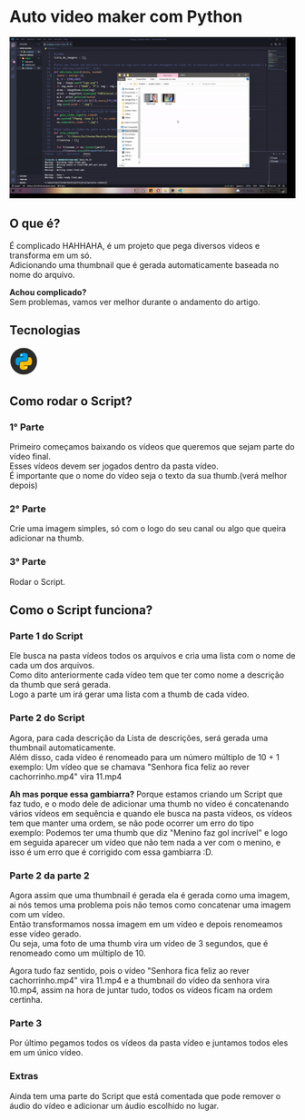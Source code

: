 # Auto video maker com Python

![PythonScript](https://github.com/guidolingip1/Python-Video-Generator/blob/master/script.gif)

## O que é?
É complicado HAHHAHA, é um projeto que pega diversos videos e transforma em um só.<br/>
Adicionando uma thumbnail que é gerada automaticamente baseada no nome do arquivo.

**Achou complicado?**<br/>
Sem problemas, vamos ver melhor durante o andamento do artigo.

## Tecnologias
<div float="left">
  <img src="https://github.com/guidolingip1/guidolingip1/blob/main/readme-assets/python.png" width="50">
</div>

## Como rodar o Script?
### 1° Parte
Primeiro começamos baixando os vídeos que queremos que sejam parte do vídeo final.<br/>
Esses vídeos devem ser jogados dentro da pasta vídeo.<br/>
É importante que o nome do vídeo seja o texto da sua thumb.(verá melhor depois)

### 2° Parte
Crie uma imagem simples, só com o logo do seu canal ou algo que queira adicionar na thumb.

### 3° Parte
Rodar o Script.

## Como o Script funciona?
### Parte 1 do Script
Ele busca na pasta vídeos todos os arquivos e cria uma lista com o nome de cada um dos arquivos.<br/>
Como dito anteriormente cada vídeo tem que ter como nome a descrição da thumb que será gerada.<br/>
Logo a parte um irá gerar uma lista com a thumb de cada vídeo.

### Parte 2 do Script
Agora, para cada descrição da Lista de descrições, será gerada uma thumbnail automaticamente.<br/>
Além disso, cada vídeo é renomeado para um número múltiplo de 10 + 1 <br/>
exemplo: Um vídeo que se chamava "Senhora fica feliz ao rever cachorrinho.mp4" vira 11.mp4

**Ah mas porque essa gambiarra?**
Porque estamos criando um Script que faz tudo, e o modo dele de adicionar uma thumb no vídeo é concatenando vários vídeos em sequência e quando ele busca na pasta vídeos, os vídeos tem que manter uma ordem, se não pode ocorrer um erro do tipo <br/>
exemplo: Podemos ter uma thumb que diz "Menino faz gol incrível" e logo em seguida aparecer um vídeo que não tem nada a ver com o menino, e isso é um erro que é corrigido com essa gambiarra :D.

### Parte 2 da parte 2
Agora assim que uma thumbnail é gerada ela é gerada como uma imagem, ai nós temos uma problema pois não temos como concatenar uma imagem com um vídeo.<br/>
Então transformamos nossa imagem em um vídeo e depois renomeamos esse vídeo gerado.<br/>
Ou seja, uma foto de uma thumb vira um vídeo de 3 segundos, que é renomeado como um múltiplo de 10.

Agora tudo faz sentido, pois o vídeo "Senhora fica feliz ao rever cachorrinho.mp4" vira 11.mp4 e a thumbnail do vídeo da senhora vira 10.mp4, assim na hora de juntar tudo, todos os vídeos ficam na ordem certinha.

### Parte 3
Por último pegamos todos os vídeos da pasta vídeo e juntamos todos eles em um único vídeo.

### Extras
Ainda tem uma parte do Script que está comentada que pode remover o áudio do vídeo e adicionar um áudio escolhido no lugar.
